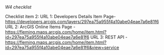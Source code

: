 *W4 checklist*

Checklist item 2:
URL 1: Developers Details Item Page- https://developers.arcgis.com/layers/297ea75a955f4a10abe04eae7a6e81f6
URL 2: ArcGIS Online Items Page - https://fleming.maps.arcgis.com/home/item.html?id=297ea75a955f4a10abe04eae7a6e81f6
URL 3: REST API - https://fleming.maps.arcgis.com/home/item.html?id=297ea75a955f4a10abe04eae7a6e81f6&view=service


